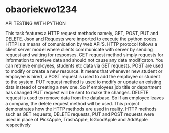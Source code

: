 # obaoriekwo1234

API TESTING WITH PYTHON 

This task features a HTTP request methods namely, GET, POST, PUT and DELETE. Json and Requests were imported to execute the python codes. HTTP is a means of comunication by web API'S. HTTP protocol follows a client server model where clients communicate with server by sending request and waiting for responses. GET request method simply requests for information to retrieve data and should not cause any data modificaton. You can retrieve employees, students etc data via GET requests. POST are used to modify or create a new resource. It means that whenever new student or employee is hired, a POST request is used to add the employee or student to the system. PUT request method is used to modify or update an existing data instead of creating a new one. So if employees  job title or department has changed PUT request will be sent to make the changes. DELETE request is used to remove data from the database. So if an employee leaves a company, the delete request method will be used. This project demonstrates how the HTTP methods are used in reality. HTTP methods such as GET requests, DELETE requests, PUT and POST requests were used in place of  PickApple, TrashApple, IsGoodApple and AddApple respectively
